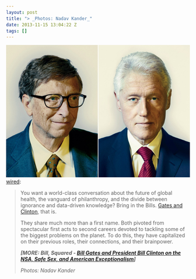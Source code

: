 ```yaml
---
layout: post
title: "> _Photos: Nadav Kander_"
date: 2013-11-15 13:04:22 Z
tags: []
---
```

![](/media/2013/11/67053723192.jpg)
[wired](http://wired.tumblr.com/post/66891065518/you-want-a-world-class-conversation-about-the):

> You want a world-class conversation about the future of global health, the vanguard of philanthropy, and the divide between ignorance and data-driven knowledge? Bring in the Bills. [Gates and Clinton](http://wrd.cm/1cVlZRW), that is.
> 
> They share much more than a first name. Both pivoted from spectacular first acts to second careers devoted to tackling some of the biggest problems on the planet. To do this, they have capitalized on their previous roles, their connections, and their brainpower.
> 
> _**\[MORE: Bill, Squared - [Bill Gates and President Bill Clinton on the NSA, Safe Sex, and American Exceptionalism](http://wrd.cm/1cVlZRW)\]**_
> 
> _Photos: Nadav Kander_
